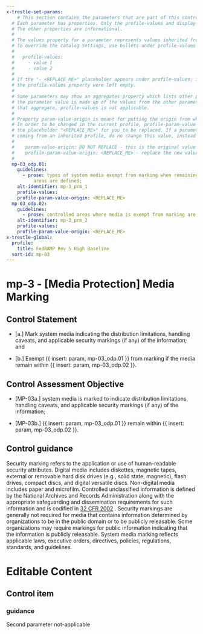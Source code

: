 ```yaml
---
x-trestle-set-params:
    # This section contains the parameters that are part of this control.
  # Each parameter has properties. Only the profile-values and display-name properties are editable.
  # The other properties are informational.
  #
  # The values property for a parameter represents values inherited from the OSCAL catalog.
  # To override the catalog settings, use bullets under profile-values as shown below:
  #
  #   profile-values:
  #     - value 1
  #     - value 2
  #
  # If the "- <REPLACE_ME>" placeholder appears under profile-values, it is the same as if
  # the profile-values property were left empty.
  #
  # Some parameters may show an aggregates property which lists other parameters. This means
  # the parameter value is made up of the values from the other parameters. For parameters
  # that aggregate, profile-values is not applicable.
  #
  # Property param-value-origin is meant for putting the origin from where that parameter comes from.
  # In order to be changed in the current profile, profile-param-value-origin property will be displayed with
  # the placeholder "<REPLACE_ME>" for you to be replaced. If a parameter already has a param-value-origin
  # coming from an inherited profile, do no change this value, instead use profile-param-value-origin as follows:
  #
  #    param-value-origin: DO NOT REPLACE - this is the original value
  #    profile-param-value-origin: <REPLACE_ME> - replace the new value required HERE
  #
  mp-03_odp.01:
    guidelines:
      - prose: types of system media exempt from marking when remaining in controlled
          areas are defined;
    alt-identifier: mp-3_prm_1
    profile-values:
    profile-param-value-origin: <REPLACE_ME>
  mp-03_odp.02:
    guidelines:
      - prose: controlled areas where media is exempt from marking are defined;
    alt-identifier: mp-3_prm_2
    profile-values:
    profile-param-value-origin: <REPLACE_ME>
x-trestle-global:
  profile:
    title: FedRAMP Rev 5 High Baseline
  sort-id: mp-03
---
```


# mp-3 - \[Media Protection\] Media Marking

## Control Statement

- \[a.\] Mark system media indicating the distribution limitations, handling caveats, and applicable security markings (if any) of the information; and

- \[b.\] Exempt {{ insert: param, mp-03_odp.01 }} from marking if the media remain within {{ insert: param, mp-03_odp.02 }}.

## Control Assessment Objective

- \[MP-03a.\] system media is marked to indicate distribution limitations, handling caveats, and applicable security markings (if any) of the information;

- \[MP-03b.\] {{ insert: param, mp-03_odp.01 }} remain within {{ insert: param, mp-03_odp.02 }}.

## Control guidance

Security marking refers to the application or use of human-readable security attributes. Digital media includes diskettes, magnetic tapes, external or removable hard disk drives (e.g., solid state, magnetic), flash drives, compact discs, and digital versatile discs. Non-digital media includes paper and microfilm. Controlled unclassified information is defined by the National Archives and Records Administration along with the appropriate safeguarding and dissemination requirements for such information and is codified in [32 CFR 2002](#91f992fb-f668-4c91-a50f-0f05b95ccee3) . Security markings are generally not required for media that contains information determined by organizations to be in the public domain or to be publicly releasable. Some organizations may require markings for public information indicating that the information is publicly releasable. System media marking reflects applicable laws, executive orders, directives, policies, regulations, standards, and guidelines.

# Editable Content

<!-- Make additions and edits below -->
<!-- The above represents the contents of the control as received by the profile, prior to additions. -->
<!-- If the profile makes additions to the control, they will appear below. -->
<!-- The above markdown may not be edited but you may edit the content below, and/or introduce new additions to be made by the profile. -->
<!-- If there is a yaml header at the top, parameter values may be edited. Use --set-parameters to incorporate the changes during assembly. -->
<!-- The content here will then replace what is in the profile for this control, after running profile-assemble. -->
<!-- The added parts in the profile for this control are below.  You may edit them and/or add new ones. -->
<!-- Each addition must have a heading either of the form ## Control my_addition_name -->
<!-- or ## Part a. (where the a. refers to one of the control statement labels.) -->
<!-- "## Control" parts are new parts added after the statement part. -->
<!-- "## Part" parts are new parts added into the top-level statement part with that label. -->
<!-- Subparts may be added with nested hash levels of the form ### My Subpart Name -->
<!-- underneath the parent ## Control or ## Part being added -->
<!-- See https://oscal-compass.github.io/compliance-trestle/tutorials/ssp_profile_catalog_authoring/ssp_profile_catalog_authoring for guidance. -->

## Control item

### guidance

Second parameter not-applicable
